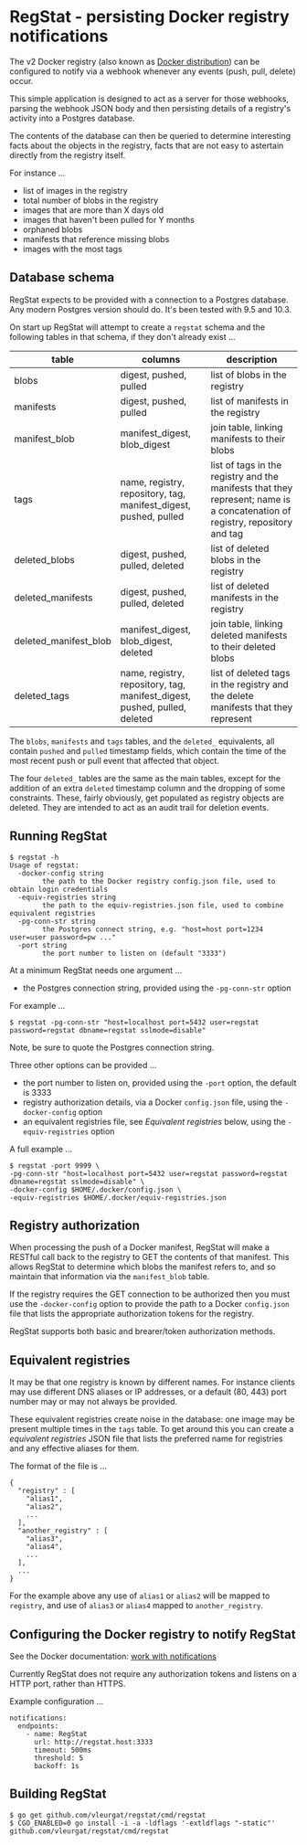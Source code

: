 # RegStat - persisting Docker registry notifications

The v2 Docker registry (also known as [Docker distribution](https://github.com/docker/distribution)) can be
configured to notify via a webhook whenever any events (push, pull, delete) occur.

This simple application is designed to act as a server for those webhooks, parsing the webhook JSON body
and then persisting details of a registry's activity into a Postgres database.

The contents of the database can then be queried to determine interesting facts about the objects in the
registry, facts that are not easy to astertain directly from the registry itself.

For instance ...

* list of images in the registry
* total number of blobs in the registry
* images that are more than X days old
* images that haven't been pulled for Y months
* orphaned blobs
* manifests that reference missing blobs
* images with the most tags

## Database schema

RegStat expects to be provided with a connection to a Postgres database. Any modern Postgres version should
do. It's been tested with 9.5 and 10.3.

On start up RegStat will attempt to create a `regstat` schema and the following tables in that schema, if
they don't already exist ...

table | columns | description
----- | ------- | -----------
blobs | digest, pushed, pulled | list of blobs in the registry 
manifests | digest, pushed, pulled | list of manifests in the registry
manifest_blob | manifest_digest, blob_digest | join table, linking manifests to their blobs
tags | name, registry, repository, tag, manifest_digest, pushed, pulled | list of tags in the registry and the manifests that they represent; name is a concatenation of registry, repository and tag
deleted_blobs | digest, pushed, pulled, deleted | list of deleted blobs in the registry 
deleted_manifests | digest, pushed, pulled, deleted | list of deleted manifests in the registry
deleted_manifest_blob | manifest_digest, blob_digest, deleted | join table, linking deleted manifests to their deleted blobs
deleted_tags | name, registry, repository, tag, manifest_digest, pushed, pulled, deleted | list of deleted tags in the registry and the delete manifests that they represent

The `blobs`, `manifests` and `tags` tables, and the `deleted_` equivalents, all contain `pushed` and `pulled` timestamp fields, which contain the time
of the most recent push or pull event that affected that object.

The four `deleted_` tables are the same as the main tables, except for the addition of an extra `deleted` timestamp column and the
dropping of some constraints. These, fairly obviously, get populated as registry objects are deleted. They are
intended to act as an audit trail for deletion events.

## Running RegStat

````
$ regstat -h
Usage of regstat:
  -docker-config string
    	the path to the Docker registry config.json file, used to obtain login credentials
  -equiv-registries string
    	the path to the equiv-registries.json file, used to combine equivalent registries
  -pg-conn-str string
    	the Postgres connect string, e.g. "host=host port=1234 user=user password=pw ..."
  -port string
    	the port number to listen on (default "3333")
````

At a minimum RegStat needs one argument ...

* the Postgres connection string, provided using the `-pg-conn-str` option 

For example ... 

    $ regstat -pg-conn-str "host=localhost port=5432 user=regstat password=regstat dbname=regstat sslmode=disable"

Note, be sure to quote the Postgres connection string.

Three other options can be provided ...

* the port number to listen on, provided using the `-port` option, the default is 3333
* registry authorization details, via a Docker `config.json` file, using the `-docker-config` option
* an equivalent registries file, see *Equivalent registries* below, using the `-equiv-registries` option

A full example ...
````
$ regstat -port 9999 \
-pg-conn-str "host=localhost port=5432 user=regstat password=regstat dbname=regstat sslmode=disable" \
-docker-config $HOME/.docker/config.json \
-equiv-registries $HOME/.docker/equiv-registries.json
````

## Registry authorization

When processing the push of a Docker manifest, RegStat will make a RESTful call back to the registry to GET the
contents of that manifest. This allows RegStat to determine which blobs the manifest refers to, and so maintain
that information via the `manifest_blob` table.

If the registry requires the GET connection to be authorized then you must use the `-docker-config` option to
provide the path to a Docker `config.json` file that lists the appropriate authorization tokens for the
registry.

RegStat supports both basic and brearer/token authorization methods.

## Equivalent registries

It may be that one registry is known by different names. For instance clients may use different DNS aliases or
IP addresses, or a default (80, 443) port number may or may not always be provided.

These equivalent registries create noise in the database: one image may be present multiple times in the
`tags` table. To get around this you can create a *equivalent registries* JSON file that lists the preferred
name for registries and any effective aliases for them.

The format of the file is ... 

````
{
  "registry" : [
    "alias1",
    "alias2",
    ...
  ],
  "another_registry" : [
    "alias3",
    "alias4",
    ...
  ],
  ...
}
````

For the example above any use of `alias1` or `alias2` will be mapped to `registry`, and use of `alias3` or `alias4`
mapped to `another_registry`.

## Configuring the Docker registry to notify RegStat

See the Docker documentation: [work with notifications](https://docs.docker.com/registry/notifications/)

Currently RegStat does not require any authorization tokens and listens on a HTTP port, rather than HTTPS.

Example configuration ...

````
notifications:
  endpoints:
    - name: RegStat
      url: http://regstat.host:3333
      timeout: 500ms
      threshold: 5
      backoff: 1s
````

## Building RegStat

````
$ go get github.com/vleurgat/regstat/cmd/regstat
$ CGO_ENABLED=0 go install -i -a -ldflags '-extldflags "-static"' github.com/vleurgat/regstat/cmd/regstat
````
